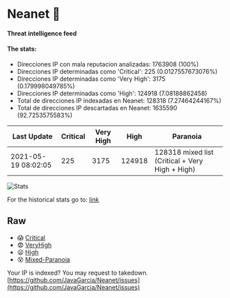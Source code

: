 # Neanet :hocho:
#### Threat intelligence feed
#### The stats:

- Direcciones IP con mala reputacion analizadas: 1763908 (100%)
- Direcciones IP determinadas como 'Critical':  225 (0.0127557673076%)
- Direcciones IP determinadas como 'Very High':  3175 (0.179998049785%)
- Direcciones IP determinadas como 'High':  124918 (7.08188862458)
- Total de direcciones IP indexadas en Neanet:  128318 (7.27464244167%)
- Total de direcciones IP descartadas en Neanet:  1635590 (92.7253575583%)

| Last Update | Critical | Very High | High | Paranoia |
| --- | --- | --- | --- | --- |
| 2021-05-19 08:02:05 | 225 | 3175 | 124918 | 128318 mixed list (Critical + Very High + High)|

![Stats](https://docs.google.com/spreadsheets/d/e/2PACX-1vSnaNMIXVabIpDJjufMlzH7poXnshF3mgd8Is1g9ytUEzVsP5my4Trn8f-xkoLLQ38xpL3HtmUexLo6/pubchart?oid=501124687&format=image)

For the historical stats go to: [link](/stats.csv)
## Raw
- :scream: [Critical](https://raw.githubusercontent.com/JavaGarcia/Neanet/master/blacklists/neanet_critical.txt)
- :fearful: [VeryHigh](https://raw.githubusercontent.com/JavaGarcia/Neanet/master/blacklists/neanet_veryHigh.txtt)
- :frowning: [High](https://raw.githubusercontent.com/JavaGarcia/Neanet/master/blacklists/neanet_high.txt)
- :dizzy_face: [Mixed-Paranoia](https://raw.githubusercontent.com/JavaGarcia/Neanet/master/blacklists/neanet_all.txt)


Your IP is indexed? You may request to takedown. [https://github.com/JavaGarcia/Neanet/issues](https://github.com/JavaGarcia/Neanet/issues)









































































































































































































































































































































































































































































































































































































































































































































































































































































































































































































































































































































































































































































































































































































































































































































































































































































































































































































































































































































































































































































































































































































































































































































































































































































































































































































































































































































































































































































































































































































































































































































































































































































































































































































































































































































































































































































































































































































































































































































































































































































































































































































































































































































































































































































































































































































































































































































































































































































































































































































































































































































































































































































































































































































































































































































































































































































































































































































































































































































































































































































































































































































































































































































































































































































































































































































































































